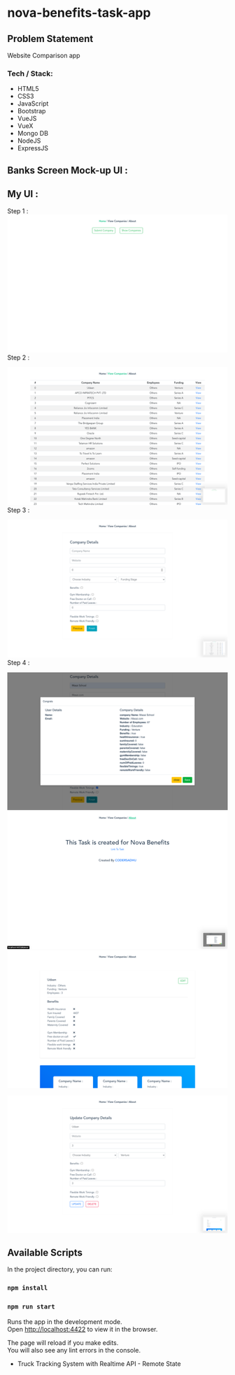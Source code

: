 # nova-benefits-task-app

## Problem Statement

Website Comparison app

### Tech / Stack:

- HTML5
- CSS3
- JavaScript
- Bootstrap
- VueJS
- VueX
- Mongo DB
- NodeJS
- ExpressJS

## Banks Screen Mock-up UI :

## My UI :

Step 1 :
![Screenshot](./extra/1.png)
Step 2 :
<br/>

![Screenshot](./extra/2.png)
Step 3 :
<br/>

![Screenshot](./extra/3.png)
Step 4 :
<br/>

![Screenshot](./extra/4.png)
<br/>
![Screenshot](./extra/5.png)
<br/>
![Screenshot](./extra/6.png)
<br/>

![Screenshot](./extra/7.png)
<br/>

## Available Scripts

In the project directory, you can run:

### `npm install`

### `npm run start`

Runs the app in the development mode.<br />
Open [http://localhost:4422](http://localhost:4422) to view it in the browser.

The page will reload if you make edits.<br />
You will also see any lint errors in the console.

- Truck Tracking System with Realtime API - Remote State
